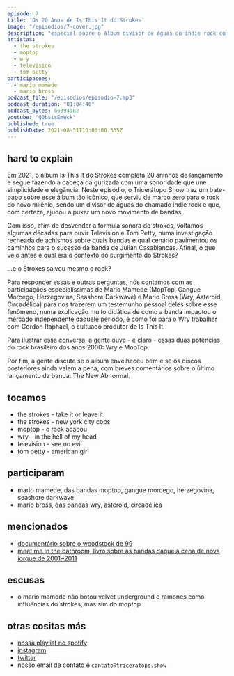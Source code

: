 ```yaml
---
episode: 7
title: 'Os 20 Anos de Is This It do Strokes'
image: "/episodios/7-cover.jpg"
description: "especial sobre o álbum divisor de águas do indie rock com participações de mario mamede (moptop) e mario bross (wry)"
artistas:
  - the strokes
  - moptop
  - wry
  - television
  - tom petty
participacoes:
  - mario mamede
  - mario bross
podcast_file: "/episodios/episodio-7.mp3"
podcast_duration: "01:04:40"
podcast_bytes: 86394382
youtube: "Q0bsisEmWck"
published: true
publishDate: 2021-08-31T10:00:00.335Z
---
```

## hard to explain

Em 2021, o álbum Is This It do Strokes completa 20 aninhos de lançamento e segue fazendo a cabeça da gurizada com uma sonoridade que une simplicidade e elegância. Neste episódio, o Tricerátopo Show traz um bate-papo sobre esse álbum tão icônico, que serviu de marco zero para o rock do novo milênio, sendo um divisor de águas do chamado indie rock e que, com certeza, ajudou a puxar um novo movimento de bandas.

Com isso, afim de desvendar a fórmula sonora do strokes, voltamos algumas décadas para ouvir Television e Tom Petty, numa investigação recheada de achismos sobre quais bandas e qual cenário pavimentou os caminhos para o sucesso da banda de Julian Casablancas. Afinal, o que veio antes e qual era o contexto do surgimento do Strokes? 

...e o Strokes salvou mesmo o rock?

Para responder essas e outras perguntas, nós contamos com as participações especialíssimas de Mario Mamede (MopTop, Gangue Morcego, Herzegovina, Seashore Darkwave) e Mario Bross (Wry, Asteroid, Circadélica) para nos trazerem um testemunho pessoal deles sobre esse fenômeno, numa explicação muito didática de como a banda impactou o mercado independente daquele período, e como foi para o Wry trabalhar com Gordon Raphael, o cultuado produtor de Is This It. 

Para ilustrar essa conversa, a gente ouve - é claro - essas duas potências do rock brasileiro dos anos 2000: Wry e MopTop.

Por fim, a gente discute se o álbum envelheceu bem e se os discos posteriores ainda valem a pena, com breves comentários sobre o último lançamento da banda: The New Abnormal.

## tocamos

* the strokes - take it or leave it
* the strokes - new york city cops
* moptop - o rock acabou
* wry - in the hell of my head
* television - see no evil
* tom petty - american girl

## participaram

* mario mamede, das bandas moptop, gangue morcego, herzegovina, seashore darkwave
* mario bross, das bandas wry, asteroid, circadélica

## mencionados

* [documentário sobre o woodstock de 99](https://www.youtube.com/watch?v=h62RmIsx6MA)
* [meet me in the bathroom, livro sobre as bandas daquela cena de nova iorque de 2001~2011](https://en.wikipedia.org/wiki/Meet_Me_in_the_Bathroom_(book))

## escusas

* o mario mamede não botou velvet underground e ramones como influências do strokes, mas sim do moptop

## otras cositas más

* [nossa playlist no spotify](https://open.spotify.com/playlist/0UiztKuga6LmTAxWTsUQdw?si=fb96026bc1994d90)
* [instagram](https://www.instagram.com/triceratops.show/)
* [twitter](https://twitter.com/TriceratopsShow/)
* nosso email de contato é `contato@triceratops.show`